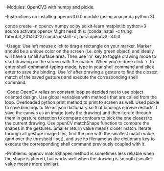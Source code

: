 -Modules: OpenCV3 with numpy and pickle.

-Instructions on installing opencv3.0.0 module (using anaconda python 3):

conda create -n opencv numpy scipy scikit-learn matplotlib python=3
source activate opencv
Might need this: (conda install -c trung tbb=4.3_20141023)
conda install -c jlaura opencv3=3.0.0

-Usage: Use left mouse click to drag a rectangle on your marker. Marker should be a unique color on the screen (i.e. only green object) and ideally will have a small surface area. Then use 'm' key to toggle drawing mode to start drawing on the screen with the marker. When you're done click 'r' to enter shell-command-typing-mode, type in your shell command and click enter to save the binding. Use 'd' after drawing a gesture to find the closest match of the saved gestures and execute the corresponding shell command.

-Code: OpenCV relies on constant loop so decided not to use object oriented design. Use global variables with methods that are called from the loop. Overloaded python print method to print to screen as well. Used pickle to save bindings to file as json dictionary so that bindings survive restarts. I save the canvas as an image (only the drawing) and then iterate through them in gesture detection to compare contours to pick the one closest to the current drawing. Use openCV matchShape function to compare the shapes in the gestures. Smaller return value means closer match. Iterate through all gesture image files, find the one with the smallest match value (and over the threshold I set), and use its filename as the dictionary key to execute the corresponding shell command previously coupled with it.

-Problems: opencv matchShapes method is sometimes less reliable when the shape is jittered, but works well when the drawing is smooth (smaller value means more similar).
